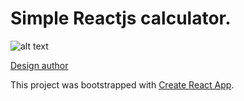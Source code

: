 # Simple Reactjs calculator.

[logo]: https://assets.materialup.com/uploads/02e6c015-bff9-4646-aa31-ec46d1bbdee3/preview.png

![alt text][logo]

[logo]: https://github.com/adam-p/markdown-here/raw/master/src/common/images/icon48.png "Logo Title Text 2"

[Design author](https://www.uplabs.com/posts/calculator-app-5c62f3be-885c-48d3-af1e-bacd91a6b315)

This project was bootstrapped with [Create React App](https://github.com/facebookincubator/create-react-app).
